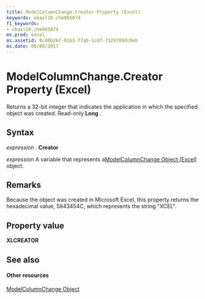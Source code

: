 ```yaml
---
title: ModelColumnChange.Creator Property (Excel)
keywords: vbaxl10.chm965074
f1_keywords:
- vbaxl10.chm965074
ms.prod: excel
ms.assetid: 8c40b267-91b3-f7ab-1cdf-7329789dc0eb
ms.date: 06/08/2017
---
```



# ModelColumnChange.Creator Property (Excel)

Returns a 32-bit integer that indicates the application in which the specified object was created. Read-only **Long** .


## Syntax

 _expression_ . **Creator**

 _expression_ A variable that represents a[ModelColumnChange Object (Excel)](modelcolumnchange-object-excel.md) object.


## Remarks

Because the object was created in Microsoft Excel, this property returns the hexadecimal value, 5843454C, which represents the string "XCEL".


## Property value

 **XLCREATOR**


## See also


#### Other resources



[ModelColumnChange Object](modelcolumnchange-object-excel.md)

